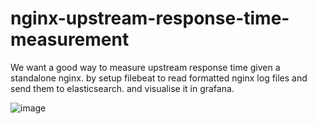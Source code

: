 # nginx-upstream-response-time-measurement

We want a good way to measure upstream response time given a standalone nginx. by setup filebeat to read formatted nginx
log files and send them to elasticsearch. and visualise it in grafana.

![image](https://github.com/tspn/nginx-upstream-response-time-measurement/blob/master/imgs/example.png?raw=true)
